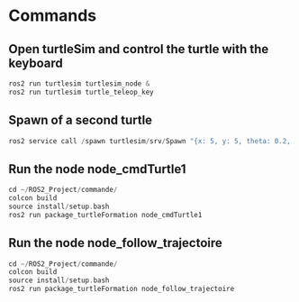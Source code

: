 # Commands

## Open turtleSim and control the turtle with the keyboard
```cpp
ros2 run turtlesim turtlesim_node &
ros2 run turtlesim turtle_teleop_key
```
## Spawn of a second turtle
```cpp
ros2 service call /spawn turtlesim/srv/Spawn "{x: 5, y: 5, theta: 0.2, name: 'turtleFollower'}"
```

## Run the node node_cmdTurtle1
```cpp
cd ~/ROS2_Project/commande/
colcon build
source install/setup.bash
ros2 run package_turtleFormation node_cmdTurtle1
```

## Run the node node_follow_trajectoire

```cpp
cd ~/ROS2_Project/commande/
colcon build
source install/setup.bash
ros2 run package_turtleFormation node_follow_trajectoire
```